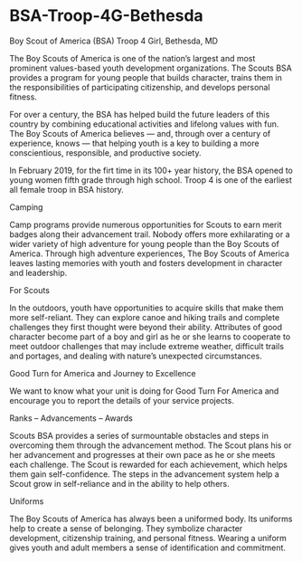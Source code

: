 # BSA-Troop-4G-Bethesda
Boy Scout of America (BSA) Troop 4 Girl, Bethesda, MD 

The Boy Scouts of America is one of the nation’s largest and most prominent values-based youth development organizations. The Scouts BSA provides a program for young people that builds character, trains them in the responsibilities of participating citizenship, and develops personal fitness.

For over a century, the BSA has helped build the future leaders of this country by combining educational activities and lifelong values with fun. The Boy Scouts of America believes — and, through over a century of experience, knows — that helping youth is a key to building a more conscientious, responsible, and productive society.

In February 2019, for the firt time in its 100+ year history, the BSA opened to young women fifth grade through high school. Troop 4 is one of the earliest all female troop in BSA history. 

Camping

Camp programs provide numerous opportunities for Scouts to earn merit badges along their advancement trail. Nobody offers more exhilarating or a wider variety of high adventure for young people than the Boy Scouts of America. Through high adventure experiences, The Boy Scouts of America leaves lasting memories with youth and fosters development in character and leadership.

For Scouts

In the outdoors, youth have opportunities to acquire skills that make them more self-reliant. They can explore canoe and hiking trails and complete challenges they first thought were beyond their ability. Attributes of good character become part of a boy and girl as he or she learns to cooperate to meet outdoor challenges that may include extreme weather, difficult trails and portages, and dealing with nature’s unexpected circumstances.

Good Turn for America and Journey to Excellence

We want to know what your unit is doing for Good Turn For America and encourage you to report the details of your service projects.

Ranks – Advancements – Awards

Scouts BSA provides a series of surmountable obstacles and steps in overcoming them through the advancement method. The Scout plans his or her advancement and progresses at their own pace as he or she meets each challenge. The  Scout is rewarded for each achievement, which helps them gain self-confidence. The steps in the advancement system help a Scout grow in self-reliance and in the ability to help others.

Uniforms

The Boy Scouts of America has always been a uniformed body. Its uniforms help to create a sense of belonging. They symbolize character development, citizenship training, and personal fitness. Wearing a uniform gives youth and adult members a sense of identification and commitment.
